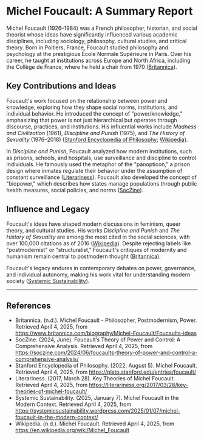 # Michel Foucault: A Summary Report

Michel Foucault (1926–1984) was a French philosopher, historian, and social theorist whose ideas have significantly influenced various academic disciplines, including sociology, philosophy, cultural studies, and critical theory. Born in Poitiers, France, Foucault studied philosophy and psychology at the prestigious École Normale Supérieure in Paris. Over his career, he taught at institutions across Europe and North Africa, including the Collège de France, where he held a chair from 1970 ([Britannica](https://www.britannica.com/biography/Michel-Foucault)).

## Key Contributions and Ideas

Foucault's work focused on the relationship between power and knowledge, exploring how they shape social norms, institutions, and individual behavior. He introduced the concept of "power/knowledge," emphasizing that power is not just hierarchical but operates through discourse, practices, and institutions. His influential works include *Madness and Civilization* (1961), *Discipline and Punish* (1975), and *The History of Sexuality* (1976–2018) ([Stanford Encyclopedia of Philosophy](https://plato.stanford.edu/entries/foucault/); [Wikipedia](https://en.wikipedia.org/wiki/Michel_Foucault)).

In *Discipline and Punish*, Foucault analyzed how modern institutions, such as prisons, schools, and hospitals, use surveillance and discipline to control individuals. He famously used the metaphor of the "panopticon," a prison design where inmates regulate their behavior under the assumption of constant surveillance ([Literariness](https://literariness.org/2017/03/28/key-theories-of-michel-foucault/)). Foucault also developed the concept of "biopower," which describes how states manage populations through public health measures, social policies, and norms ([SocZine](https://soczine.com/2024/06/foucaults-theory-of-power-and-control-a-comprehensive-analysis/)).

## Influence and Legacy

Foucault's ideas have shaped modern discussions in feminism, queer theory, and cultural studies. His works *Discipline and Punish* and *The History of Sexuality* are among the most cited in the social sciences, with over 100,000 citations as of 2016 ([Wikipedia](https://en.wikipedia.org/wiki/Michel_Foucault)). Despite rejecting labels like "postmodernist" or "structuralist," Foucault's critiques of modernity and humanism remain central to postmodern thought ([Britannica](https://www.britannica.com/biography/Michel-Foucault/Foucaults-ideas)).

Foucault's legacy endures in contemporary debates on power, governance, and individual autonomy, making his work vital for understanding modern society ([Systemic Sustainability](https://systemicsustainability.wordpress.com/2025/01/07/michel-foucault-in-the-modern-context/)).

---

## References

- Britannica. (n.d.). Michel Foucault - Philosopher, Postmodernism, Power. Retrieved April 4, 2025, from https://www.britannica.com/biography/Michel-Foucault/Foucaults-ideas  
- SocZine. (2024, June). Foucault’s Theory of Power and Control: A Comprehensive Analysis. Retrieved April 4, 2025, from https://soczine.com/2024/06/foucaults-theory-of-power-and-control-a-comprehensive-analysis/  
- Stanford Encyclopedia of Philosophy. (2022, August 5). Michel Foucault. Retrieved April 4, 2025, from https://plato.stanford.edu/entries/foucault/  
- Literariness. (2017, March 28). Key Theories of Michel Foucault. Retrieved April 4, 2025, from https://literariness.org/2017/03/28/key-theories-of-michel-foucault/  
- Systemic Sustainability. (2025, January 7). Michel Foucault in the Modern Context. Retrieved April 4, 2025, from https://systemicsustainability.wordpress.com/2025/01/07/michel-foucault-in-the-modern-context/  
- Wikipedia. (n.d.). Michel Foucault. Retrieved April 4, 2025, from https://en.wikipedia.org/wiki/Michel_Foucault  